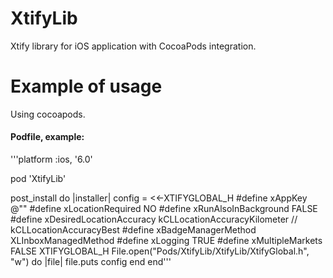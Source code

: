 XtifyLib
========

Xtify library for iOS application with CocoaPods integration.

Example of usage
========

Using cocoapods.

#### Podfile, example:
'''platform :ios, '6.0'

pod 'XtifyLib'

post_install do |installer|
    config = <<-XTIFYGLOBAL_H
#define xAppKey @"<your app key>"
#define xLocationRequired NO
#define xRunAlsoInBackground FALSE
#define xDesiredLocationAccuracy kCLLocationAccuracyKilometer  // kCLLocationAccuracyBest
#define xBadgeManagerMethod XLInboxManagedMethod
#define xLogging TRUE
#define xMultipleMarkets FALSE
XTIFYGLOBAL_H
    File.open("Pods/XtifyLib/XtifyLib/XtifyGlobal.h", "w") do |file|
      file.puts config
    end
end'''
##
